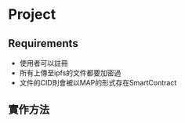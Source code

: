 # Project
## Requirements
  * 使用者可以註冊
  * 所有上傳至ipfs的文件都要加密過
  * 文件的CID則會被以MAP的形式存在SmartContract
## 實作方法
 
    
